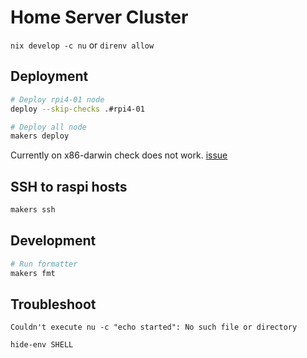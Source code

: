 # Home Server Cluster

`nix develop -c nu` or `direnv allow`

## Deployment

```sh
# Deploy rpi4-01 node
deploy --skip-checks .#rpi4-01

# Deploy all node
makers deploy
```

Currently on x86-darwin check does not work. [issue](https://github.com/serokell/deploy-rs/issues/216)


## SSH to raspi hosts

```sh
makers ssh
```


## Development

```sh
# Run formatter
makers fmt
```


## Troubleshoot

```
Couldn't execute nu -c "echo started": No such file or directory
```

```
hide-env SHELL
```

